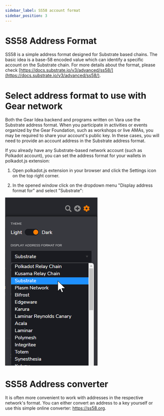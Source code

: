 ```yaml
---
sidebar_label: SS58 account format
sidebar_position: 3
---
```


# SS58 Address Format

SS58 is a simple address format designed for Substrate based chains. The basic idea is a base-58 encoded value which can identify a specific account on the Substrate chain. For more details about the format, please check [https://docs.substrate.io/v3/advanced/ss58/](https://docs.substrate.io/v3/advanced/ss58/).

# Select address format to use with Gear network

Both the Gear Idea backend and programs written on Vara use the Substrate address format. When you participate in activities or events organized by the Gear Foundation, such as workshops or live AMAs, you may be required to share your account's public key. In these cases, you will need to provide an account address in the Substrate address format.

If you already have any Substrate-based network account (such as Polkadot account), you can set the address format for your wallets in polkadot.js extension:

1. Open polkadot.js extension in your browser and click the Settings icon on the top right corner.

2. In the opened window click on the dropdown menu "Display address format for" and select "Substrate":

![img alt](./img/address-format.png)

# SS58 Address converter

It is often more convenient to work with addresses in the respective network's format. You can either convert an address to a key yourself or use this simple online converter: https://ss58.org.
